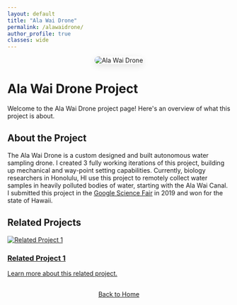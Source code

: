 ```yaml
---
layout: default
title: "Ala Wai Drone"
permalink: /alawaidrone/
author_profile: true
classes: wide
---
```


<div style="text-align: center; margin-bottom: 30px;">
  <img src="{{ site.baseurl }}/assets/images/alawaidrone_1.png" alt="Ala Wai Drone" style="max-width: 100%; height: auto; border-radius: 15px; box-shadow: 0 5px 15px rgba(0, 0, 0, 0.1);">
</div>

# Ala Wai Drone Project

Welcome to the Ala Wai Drone project page! Here's an overview of what this project is about.

## About the Project

The Ala Wai Drone is a custom designed and built autonomous water sampling drone. I created 3 fully working iterations of this project, building up mechanical and way-point setting capabilities. Currently, biology researchers in Honolulu, HI use this project to remotely collect water samples in heavily polluted bodies of water, starting with the Ala Wai Canal. I submitted this project in the [Google Science Fair](https://docs.google.com/document/d/1FGzSfnp2zuVKmPPtwzLVtMwds_XQvdzqqtjjxj53nM0/edit?usp=sharing) in 2019 and won for the state of Hawaii.

## Related Projects

<div class="container">
  <div class="row">
    <!-- First Box -->
    <div class="col-md-6">
      <a href="{{ site.baseurl }}/related-project-1/">
        <div class="box">
          <div class="box-image">
            <img src="{{ site.baseurl }}/assets/images/related-project-1-thumbnail.jpg" alt="Related Project 1">
          </div>
          <div class="box-content">
            <h3>Related Project 1</h3>
            <p>Learn more about this related project.</p>
          </div>
        </div>
      </a>
    </div>
    <!-- Add more boxes as needed -->
  </div>
</div>

<div style="text-align: center; margin-top: 30px;">
  <a href="{{ site.baseurl }}/" class="btn btn-home">Back to Home</a>
</div>


